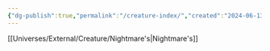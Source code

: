 ```yaml
---
{"dg-publish":true,"permalink":"/creature-index/","created":"2024-06-13T15:04:23.269-05:00","updated":"2024-06-13T15:07:58.221-05:00"}
---
```


[[Universes/External/Creature/Nightmare's\|Nightmare's]] 

